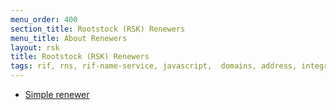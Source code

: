 ```yaml
---
menu_order: 400
section_title: Rootstock (RSK) Renewers
menu_title: About Renewers
layout: rsk
title: Rootstock (RSK) Renewers
tags: rif, rns, rif-name-service, javascript,  domains, address, integrate, resolver, node, sdk, libraries, infrastructure, protocols, mvp, design, rbtc, defi, decentralized, quick-start, guides, tutorial, networks, dapps, tools, rootstock, rsk, ethereum, smart-contracts, install, get-started, how-to, mainnet, testnet, contracts, wallets, web3, crypto
---
```


- [Simple renewer](renewer)
